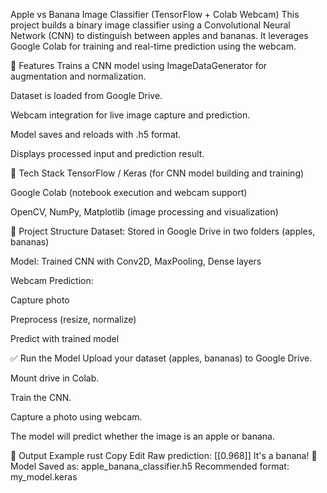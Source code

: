 Apple vs Banana Image Classifier (TensorFlow + Colab Webcam)
This project builds a binary image classifier using a Convolutional Neural Network (CNN) to distinguish between apples and bananas. It leverages Google Colab for training and real-time prediction using the webcam.

🚀 Features
Trains a CNN model using ImageDataGenerator for augmentation and normalization.

Dataset is loaded from Google Drive.

Webcam integration for live image capture and prediction.

Model saves and reloads with .h5 format.

Displays processed input and prediction result.

🧠 Tech Stack
TensorFlow / Keras (for CNN model building and training)

Google Colab (notebook execution and webcam support)

OpenCV, NumPy, Matplotlib (image processing and visualization)

📂 Project Structure
Dataset: Stored in Google Drive in two folders (apples, bananas)

Model: Trained CNN with Conv2D, MaxPooling, Dense layers

Webcam Prediction:

Capture photo

Preprocess (resize, normalize)

Predict with trained model

✅ Run the Model
Upload your dataset (apples, bananas) to Google Drive.

Mount drive in Colab.

Train the CNN.

Capture a photo using webcam.

The model will predict whether the image is an apple or banana.

📌 Output Example
rust
Copy
Edit
Raw prediction: [[0.968]]
It's a banana!
💾 Model
Saved as: apple_banana_classifier.h5
Recommended format: my_model.keras

